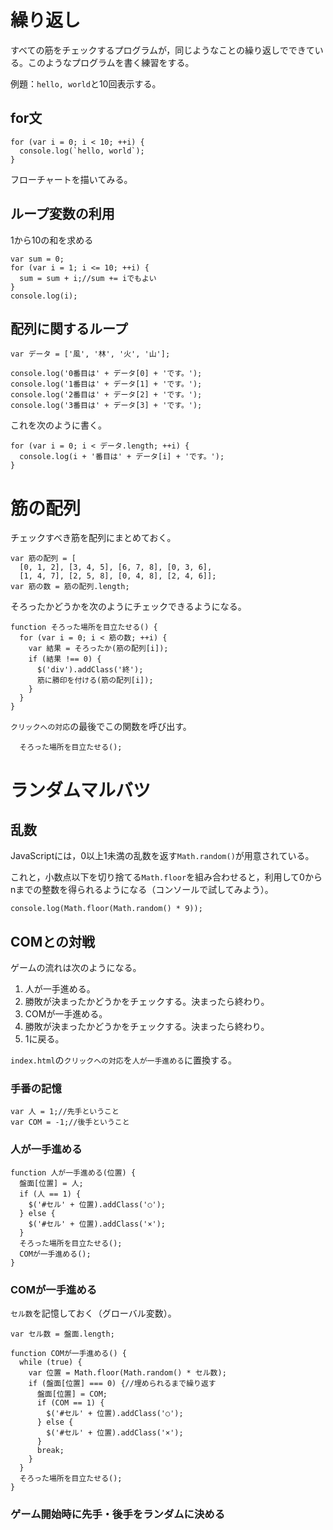 
# 繰り返し

すべての筋をチェックするプログラムが，同じようなことの繰り返しでできている。このようなプログラムを書く練習をする。

例題：`hello, world`と10回表示する。

## for文

```
for (var i = 0; i < 10; ++i) {
  console.log(`hello, world`);
}
```

フローチャートを描いてみる。

## ループ変数の利用

1から10の和を求める

```
var sum = 0;
for (var i = 1; i <= 10; ++i) {
  sum = sum + i;//sum += iでもよい
}
console.log(i);
```

## 配列に関するループ

```
var データ = ['風', '林', '火', '山'];

console.log('0番目は' + データ[0] + 'です。');
console.log('1番目は' + データ[1] + 'です。');
console.log('2番目は' + データ[2] + 'です。');
console.log('3番目は' + データ[3] + 'です。');
```

これを次のように書く。

```
for (var i = 0; i < データ.length; ++i) {
  console.log(i + '番目は' + データ[i] + 'です。');
}
```

# 筋の配列

チェックすべき筋を配列にまとめておく。

```
var 筋の配列 = [
  [0, 1, 2], [3, 4, 5], [6, 7, 8], [0, 3, 6],
  [1, 4, 7], [2, 5, 8], [0, 4, 8], [2, 4, 6]];
var 筋の数 = 筋の配列.length;
```

そろったかどうかを次のようにチェックできるようになる。

```
function そろった場所を目立たせる() {
  for (var i = 0; i < 筋の数; ++i) {
    var 結果 = そろったか(筋の配列[i]);
    if (結果 !== 0) {
      $('div').addClass('終');
      筋に勝印を付ける(筋の配列[i]);
    }
  }
}
```

`クリックへの対応`の最後でこの関数を呼び出す。

```
  そろった場所を目立たせる();
```

# ランダムマルバツ

## 乱数

JavaScriptには，0以上1未満の乱数を返す`Math.random()`が用意されている。

これと，小数点以下を切り捨てる`Math.floor`を組み合わせると，利用して0からnまでの整数を得られるようになる（コンソールで試してみよう）。

```
console.log(Math.floor(Math.random() * 9));
```

## COMとの対戦

ゲームの流れは次のようになる。

1. 人が一手進める。
1. 勝敗が決まったかどうかをチェックする。決まったら終わり。
1. COMが一手進める。
1. 勝敗が決まったかどうかをチェックする。決まったら終わり。
1. 1に戻る。

`index.html`の`クリックへの対応`を`人が一手進める`に置換する。

### 手番の記憶

```
var 人 = 1;//先手ということ
var COM = -1;//後手ということ
```

### 人が一手進める

```
function 人が一手進める(位置) {
  盤面[位置] = 人;
  if (人 == 1) {
    $('#セル' + 位置).addClass('○');
  } else {
    $('#セル' + 位置).addClass('×');
  }
  そろった場所を目立たせる();
  COMが一手進める();
}
```

### COMが一手進める

`セル数`を記憶しておく（グローバル変数）。

```
var セル数 = 盤面.length;
```

```
function COMが一手進める() {
  while (true) {
    var 位置 = Math.floor(Math.random() * セル数);
    if (盤面[位置] === 0) {//埋められるまで繰り返す
      盤面[位置] = COM;
      if (COM == 1) {
        $('#セル' + 位置).addClass('○');
      } else {
        $('#セル' + 位置).addClass('×');
      }
      break;
    }
  }
  そろった場所を目立たせる();
}
```

### ゲーム開始時に先手・後手をランダムに決める
